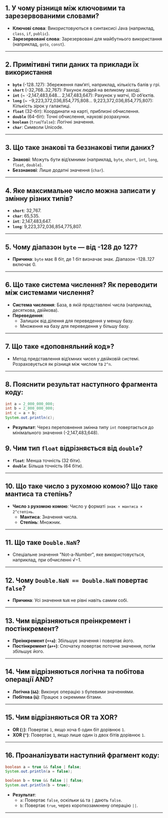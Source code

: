 ## 1. У чому різниця між ключовими та зарезервованими словами?
- **Ключові слова**: Використовуються в синтаксисі Java (наприклад, `class`, `if`, `public`).
- **Зарезервовані слова**: Зарезервовані для майбутнього використання (наприклад, `goto`, `const`).

---

## 2. Примітивні типи даних та приклади їх використання
- **`byte`** (-128..127): Збереження пам’яті, наприклад, кількість балів у грі.
- **`short`** (-32,768..32,767): Рахунок людей на великому заході.
- **`int`** (~ -2,147,483,648… 2,147,483,647): Рахунок у матчі, ID об’єктів.
- **`long`** (~ −9,223,372,036,854,775,808… 9,223,372,036,854,775,807): Кількість зірок у галактиці.
- **`float`** (32-біт): Координати на карті, приблизні обчислення.
- **`double`** (64-біт): Точні обчислення, наукові розрахунки.
- **`boolean`** (`true`/`false`): Логічні значення.
- **`char`**: Символи Unicode.

---

## 3. Що таке знакові та беззнакові типи даних?
- **Знакові**: Можуть бути від’ємними (наприклад, `byte`, `short`, `int`, `long`, `float`, `double`).
- **Беззнакові**: Лише додатні значення (`char`).

---

## 4. Яке максимальне число можна записати у змінну різних типів?
- **`short`**: 32,767.
- **`char`**: 65,535.
- **`int`**: 2,147,483,647.
- **`long`**: 9,223,372,036,854,775,807.

---

## 5. Чому діапазон `byte` — від -128 до 127?
- **Причина**: `byte` має 8 біт, де 1 біт визначає знак. Діапазон -128..127 включає 0.

---

## 6. Що таке система числення? Як переводити між системами числення?
- **Система числення**: База, в якій представлені числа (наприклад, десяткова, двійкова).
- **Переведення**:
  - Залишок від ділення для переведення у меншу базу.
  - Множення на базу для переведення у більшу базу.

---

## 7. Що таке «доповняльний код»?
- Метод представлення від’ємних чисел у двійковій системі. Розраховується як різниця між числом та `2^n`.

---

## 8. Пояснити результат наступного фрагмента коду:
```java
int a = 2_000_000_000;
int b = 2_000_000_000;
int c = a + b;
System.out.println(c);
```
- **Результат**: Через переповнення змінна типу `int` повертається до мінімального значення (-2,147,483,648).

## 9. Чим тип `float` відрізняється від `double`?
- **`float`**: Менша точність (32 біти).
- **`double`**: Більша точність (64 біти).

---

## 10. Що таке число з рухомою комою? Що таке мантиса та степінь?
- **Число з рухомою комою**: Число у форматі `знак × мантиса × 2^степінь`.
  - **Мантиса**: Значення числа.
  - **Степінь**: Множник.

---

## 11. Що таке `Double.NaN`?
- Спеціальне значення "Not-a-Number", яке використовується, наприклад, при обчисленні √−1.

---

## 12. Чому `Double.NaN == Double.NaN` повертає `false`?
- **Причина**: Усі значення `NaN` не рівні навіть самим собі.

---

## 13. Чим відрізняються преінкремент і постінкремент?
- **Преінкремент (`++a`)**: Збільшує значення і повертає його.
- **Постінкремент (`a++`)**: Спочатку повертає поточне значення, потім збільшує його.

---

## 14. Чим відрізняються логічна та побітова операції AND?
- **Логічна (`&&`)**: Виконує операцію з булевими значеннями.
- **Побітова (`&`)**: Працює з окремими бітами.

---

## 15. Чим відрізняються OR та XOR?
- **OR (`|`)**: Повертає `1`, якщо хоча б один біт дорівнює `1`.
- **XOR (`^`)**: Повертає `1`, якщо лише один із двох бітів дорівнює `1`.

---

## 16. Проаналізувати наступний фрагмент коду:
```java
boolean a = true && false | false;
System.out.println(a = false);

boolean b = true && false || false;
System.out.println(b = true);
```
- **Результат**:
  - `a`: Повертає `false`, оскільки `&&` та `|` дають `false`.
  - `b`: Повертає `true`, через короткозамкнену операцію `||`.
---